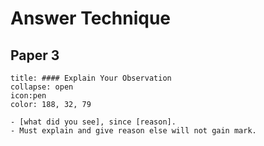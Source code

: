 # Answer Technique
## Paper 3

```ad-note
title: #### Explain Your Observation
collapse: open 
icon:pen
color: 188, 32, 79

- [what did you see], since [reason].
- Must explain and give reason else will not gain mark.
``` 